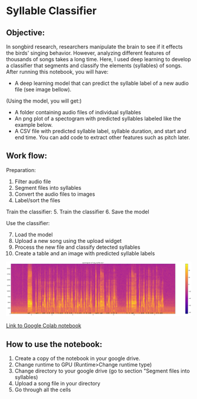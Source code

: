 # Syllable Classifier


## Objective:
In songbird research, researchers manipulate the brain to see if it effects the birds' singing behavior. However, analyzing different features of thousands of songs takes a long time. Here, I used deep learning to develop a classifier that segments and classify the elements (syllables) of songs.
After running this notebook, you will have:

*  A deep learning model that can predict the syllable label of a new audio file (see image bellow).

(Using the model, you will get:)

*  A folder containing audio files of individual syllables
*  An png plot of a spectogram with predicted syllables labeled like the example below.
*  A CSV file with predicted syllable label, syllable duration, and start and end time. You can add code to extract other features such as pitch later.


## Work flow:

Preparation:
1.   Filter audio file
2.   Segment files into syllables
3.   Convert the audio files to images
4.   Label/sort the files

Train the classifier:
5.   Train the classifier
6.   Save the model

Use the classifier:

7.   Load the model
8.   Upload a new song using the upload widget
9.   Process the new file and classify detected syllables
10.   Create a table and an image with predicted syllable labels



![image](https://github.com/maayaikeda/syllable_classifier/blob/main/images/Unknown-2.png)



[Link to Google Colab notebook](https://colab.research.google.com/drive/1iOrfKuesu-pDgTeEipsfHE2Mj9W-M4Mk?usp=sharing)

## How to use the notebook:
1.  Create a copy of the notebook in your google drive.
2.  Change runtime to GPU (Runtime>Change runtime type)
3.  Change directory to your google drive (go to section "Segment files into syllables)
4.  Upload a song file in your directory
5.  Go through all the cells



